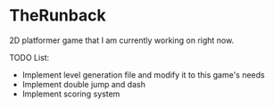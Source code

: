# TheRunback
2D platformer game that I am currently working on right now.

TODO List:
  - Implement level generation file and modify it to this game's needs
  - Implement double jump and dash
  - Implement scoring system 
